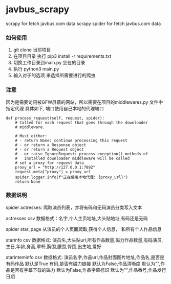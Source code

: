 # javbus_scrapy
scrapy for fetch javbus.com data
scrapy spider for fetch javbus.com data

### 如何使用
1. git clone 当前项目
2. 在项目目录 执行 pip3 install -r requirements.txt
3. 切换工作目录到main.py 坐在的目录
4. 执行 python3 main.py
5. 输入对于的选项 来选择所需要进行的爬虫
### 注意
因为是需要访问被GFW屏蔽的网站，所以需要在项目的middlewares.py 文件中指定代理 具体如下,
端口使用自己本地的代理端口
```python3
def process_request(self, request, spider):
    # Called for each request that goes through the downloader
    # middleware.

    # Must either:
    # - return None: continue processing this request
    # - or return a Response object
    # - or return a Request object
    # - or raise IgnoreRequest: process_exception() methods of
    #   installed downloader middleware will be called
    # set a proxy for request data
    proxy_url = "http://127.0.0.1:7892"
    request.meta["proxy"] = proxy_url
    spider.logger.info(f"正在使用本地代理: {proxy_url}")
    return None

```

### 数据说明

spider actresses:  爬取演员列表，并将有码和无码演员分类写入文本

actresses csv 数据格式：名字,个人主页地址,大头贴地址,有码还是无码

spider star_page 从演员的个人页面爬取,获得个人信息， 和所有个人作品信息

starinfo csv 数据格式: 演员名,大头贴url,所有作品数量,磁力作品数量,有码演员,生日,年龄,身高,罩杯,胸围,腰围,臀围,出生地,爱好

starinteminfo csv 数据格式: 演员名字,作品url,作品封面图片地址,作品名,是否是有码作品 默认是True 有码,是否有磁力链接 默认为False,作品清晰度  默认为"",作品是否有字幕下载的磁力 默认为False,作品字幕标识 默认为"",作品番号,作品发行日期
